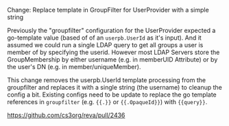Change: Replace template in GroupFilter for UserProvider with a simple string

Previously the "groupfilter" configuration for the UserProvider expected a
go-template value (based of of an `userpb.UserId` as it's input). And it
assumed we could run a single LDAP query to get all groups a user is member of
by specifying the userid. However most LDAP Servers store the GroupMembership
by either username (e.g. in memberUID Attribute) or by the user's DN (e.g. in
member/uniqueMember).

This change removes the userpb.UserId template processing from the groupfilter
and replaces it with a single string (the username) to cleanup the config a
bit. Existing configs need to be update to replace the go template references
in `groupfilter` (e.g. `{{.}}` or `{{.OpaqueId}}`) with `{{query}}`.

https://github.com/cs3org/reva/pull/2436

